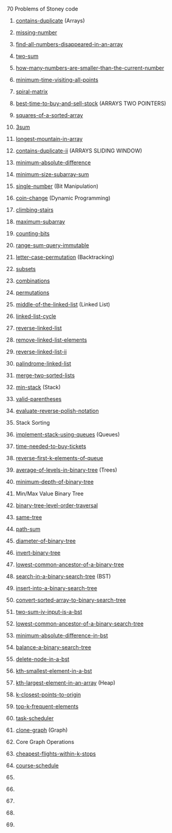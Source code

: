 70 Problems of Stoney code
1. [contains-duplicate](https://leetcode.com/problems/contains-duplicate/description/) (Arrays)
2. [missing-number](https://leetcode.com/problems/missing-number/description/)
3. [find-all-numbers-disappeared-in-an-array](https://leetcode.com/problems/find-all-numbers-disappeared-in-an-array/)
4. [two-sum](https://leetcode.com/problems/two-sum/)
5. [how-many-numbers-are-smaller-than-the-current-number](https://leetcode.com/problems/how-many-numbers-are-smaller-than-the-current-number/)
6. [minimum-time-visiting-all-points](https://leetcode.com/problems/minimum-time-visiting-all-points/)
7. [spiral-matrix](https://leetcode.com/problems/spiral-matrix/)

8. [best-time-to-buy-and-sell-stock](https://leetcode.com/problems/best-time-to-buy-and-sell-stock/) (ARRAYS TWO POINTERS)
9. [squares-of-a-sorted-array](https://leetcode.com/problems/squares-of-a-sorted-array/)
10. [3sum](https://leetcode.com/problems/3sum/)
11. [longest-mountain-in-array](https://leetcode.com/problems/longest-mountain-in-array/)

12. [contains-duplicate-ii](https://leetcode.com/problems/contains-duplicate-ii/) (ARRAYS SLIDING WINDOW)
13. [minimum-absolute-difference](https://leetcode.com/problems/minimum-absolute-difference/)
14. [minimum-size-subarray-sum](https://leetcode.com/problems/minimum-size-subarray-sum/)

15. [single-number](https://leetcode.com/problems/single-number/) (Bit Manipulation)

16. [coin-change](https://leetcode.com/problems/coin-change/) (Dynamic Programming)
17. [climbing-stairs](https://leetcode.com/problems/climbing-stairs/)
18. [maximum-subarray](https://leetcode.com/problems/maximum-subarray/)
19. [counting-bits](https://leetcode.com/problems/counting-bits/)
20. [range-sum-query-immutable](https://leetcode.com/problems/range-sum-query-immutable/)

21. [letter-case-permutation](https://leetcode.com/problems/letter-case-permutation/description/) (Backtracking)
22. [subsets](https://leetcode.com/problems/subsets/description/)
23. [combinations](https://leetcode.com/problems/combinations/description/)
24. [permutations](https://leetcode.com/problems/permutations/description/)

25. [middle-of-the-linked-list](http://leetcode.com/problems/middle-of-the-linked-list/) (Linked List)
26. [linked-list-cycle](https://leetcode.com/problems/linked-list-cycle/)
27. [reverse-linked-list](https://leetcode.com/problems/reverse-linked-list/)
28. [remove-linked-list-elements](https://leetcode.com/problems/remove-linked-list-elements/)
29. [reverse-linked-list-ii](https://leetcode.com/problems/reverse-linked-list-ii/)
30. [palindrome-linked-list](https://leetcode.com/problems/palindrome-linked-list/)
31. [merge-two-sorted-lists](https://leetcode.com/problems/merge-two-sorted-lists/)

32. [min-stack](https://leetcode.com/problems/min-stack/) (Stack)
33. [valid-parentheses](https://leetcode.com/problems/valid-parentheses/)
34. [evaluate-reverse-polish-notation](https://leetcode.com/problems/evaluate-reverse-polish-notation/)
35. Stack Sorting

36. [implement-stack-using-queues](https://leetcode.com/problems/implement-stack-using-queues/) (Queues)
37. [time-needed-to-buy-tickets](https://leetcode.com/problems/time-needed-to-buy-tickets/)
38. [reverse-first-k-elements-of-queue](https://www.geeksforgeeks.org/problems/reverse-first-k-elements-of-queue/1)

39. [average-of-levels-in-binary-tree](https://leetcode.com/problems/average-of-levels-in-binary-tree/) (Trees)
40. [minimum-depth-of-binary-tree](https://leetcode.com/problems/minimum-depth-of-binary-tree/)
41. Min/Max Value Binary Tree
43. [binary-tree-level-order-traversal](https://leetcode.com/problems/binary-tree-level-order-traversal/)
44. [same-tree](https://leetcode.com/problems/same-tree/)
45. [path-sum](https://leetcode.com/problems/path-sum/)
46. [diameter-of-binary-tree](https://leetcode.com/problems/diameter-of-binary-tree/)
47. [invert-binary-tree](https://leetcode.com/problems/invert-binary-tree/)
48. [lowest-common-ancestor-of-a-binary-tree](https://leetcode.com/problems/lowest-common-ancestor-of-a-binary-tree/)

49. [search-in-a-binary-search-tree](https://leetcode.com/problems/search-in-a-binary-search-tree/) (BST)
50. [insert-into-a-binary-search-tree](https://leetcode.com/problems/insert-into-a-binary-search-tree/)
51. [convert-sorted-array-to-binary-search-tree](https://leetcode.com/problems/convert-sorted-array-to-binary-search-tree/)
52. [two-sum-iv-input-is-a-bst](https://leetcode.com/problems/two-sum-iv-input-is-a-bst/)
53. [lowest-common-ancestor-of-a-binary-search-tree](https://leetcode.com/problems/lowest-common-ancestor-of-a-binary-search-tree/)
54. [minimum-absolute-difference-in-bst](https://leetcode.com/problems/minimum-absolute-difference-in-bst/)
55. [balance-a-binary-search-tree](https://leetcode.com/problems/balance-a-binary-search-tree/)
56. [delete-node-in-a-bst](https://leetcode.com/problems/delete-node-in-a-bst/)
57. [kth-smallest-element-in-a-bst](https://leetcode.com/problems/kth-smallest-element-in-a-bst/)

58. [kth-largest-element-in-an-array](https://leetcode.com/problems/kth-largest-element-in-an-array/) (Heap)
59. [k-closest-points-to-origin](https://leetcode.com/problems/k-closest-points-to-origin/)
60. [top-k-frequent-elements](https://leetcode.com/problems/top-k-frequent-elements/)
61. [task-scheduler](https://leetcode.com/problems/task-scheduler/)

62. [clone-graph](https://leetcode.com/problems/clone-graph/) (Graph)
63. Core Graph Operations
64. [cheapest-flights-within-k-stops](https://leetcode.com/problems/cheapest-flights-within-k-stops/)
65. [course-schedule](https://leetcode.com/problems/course-schedule/)
66. []()
67. []()
68. []()
69. []()
70. []()
